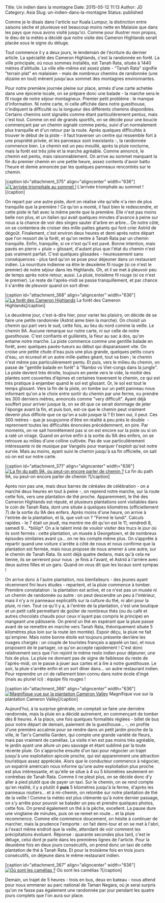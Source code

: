 Title: Un indien dans la montagne
Date: 2015-05-12 11:13
Author: JD
Category: Asia
Slug: un-indien-dans-la-montagne
Status: published

Comme je le disais dans l'article sur Kuala Lumpur, la distinction entre
saisons sèche et pluvieuse est beaucoup moins nette en Malaisie que dans
les pays que nous avons visité jusqu'ici. Comme pour illustrer mon
propos, le dieu de la météo a décidé que notre visite des Cameron
Highlands serait placée sous le signe du déluge.

<!--more-->

Tout commence il y a deux jours, le lendemain de l'écriture du dernier
article. La spécialité des Cameron Highlands, c'est la randonnée en
forêt. La ville principale, où nous sommes installés, est Tanah Rata,
située à 1440 mètres d'altitude. La ville elle-même est assez plate -
"Tanah Rata" signifie "terrain plat" en malaisien - mais de nombreux
chemins de randonnée (une dizaine en tout) mènent jusqu'aux sommet des
montagnes environnantes.

Pour notre première journée pleine sur place, armés d'une carte achetée
dans une épicerie locale, on se prépare donc une balade - la marche sera
le fil rouge de notre séjour montagneux. Premier petit problème : le
manque d'information. Ni notre carte, ni celle affichée dans notre
guesthouse, n'indiquent la difficulté ou la longueur des différents
chemins disponibles. Certains chemins sont signalés comme étant
particulièrement pentus, mais c'est tout. Comme on est de grands
sportifs, on se décide pour une boucle commençant par un chemin signalé
comme pentu, suivi d'un normalement plus tranquille et d'un retour par
la route. Après quelques difficultés à trouver le début de la piste - il
faut traverser un centre qui ressemble fort à une propriété privée, et
les panneaux sont inexistants -, la randonnée commence bien. Le chemin
est un peu mouillé, après la pluie nocturne, mais la forêt est très
jolie et la marche agréable. Comme annoncé, le chemin est pentu, mais
raisonnablement. On arrive au sommet marquant la fin du premier chemin
en une petite heure, assez contents d'avoir battu l'heure et demie
annoncée par les quelques panneaux rencontrés sur le chemin.

[caption id="attachment\_375" align="aligncenter"
width="636"][![L’arrivée triomphale au sommet
!](https://astridetjdenasie.files.wordpress.com/2015/05/sam_5585.jpg?w=636)](https://astridetjdenasie.files.wordpress.com/2015/05/sam_5585.jpg)
L’arrivée triomphale au sommet ![/caption]

On repart par une autre piste, dont on réalise vite qu'elle n'a rien de
plus tranquille que la première ! Ce qu'on a monté, il faut bien le
redescendre, et cette piste le fait avec la même pente que la première.
Elle n'est pas moins belle non plus, et un italien qui avait quelques
minutes d'avance à peine sur nous a la chance de voir des singes sauter
d'arbre en arbre... De notre côté, on se contentera de croiser des
mille-pattes géants qui font crier Astrid de dégoût. Finalement, c'est
environ deux heures et demi après notre départ que l'on ressort de la
forêt, et qu'on rentre à Tanah Rata par un chemin tranquille. Enfin,
tranquille, si ce n'est qu'il est pavé. Bonne intention, mais pavés en
pierre + pluie = glissant, d'autant plus que l'état du chemin n'est pas
vraiment parfait. C'est quelques glissades - heureusement sans
conséquences - plus tard qu'on se pose pour déjeuner dans un restaurant
indien. La nourriture indienne va être le deuxième fil rouge (si ce
n'est le premier) de notre séjour dans les Highlands. Oh, et il se met à
pleuvoir peu de temps après notre retour, aussi. La pluie, troisième fil
rouge (si ce n'est le premier). Le reste de l'après-midi se passe
tranquillement, et par chance il s'arrête de pleuvoir quand on sort
dîner.

[caption id="attachment\_368" align="aligncenter" width="636"][![La
forêt des Cameron
Highlands](https://astridetjdenasie.files.wordpress.com/2015/05/sam_5591.jpg?w=636)](https://astridetjdenasie.files.wordpress.com/2015/05/sam_5591.jpg)
La forêt des Cameron Highlands[/caption]

Le deuxième jour, c'est-à-dire hier, pour varier les plaisirs, on décide
de se faire une petite randonnée (Astrid aime bien la marche). On
choisit un chemin qui part vers le sud, cette fois, au lieu du nord
comme la veille. Le chemin 9A. Aucune remarque sur notre carte, ni sur
celle de notre guesthouse. C'est confiants et guillerets, la fleur au
sac à dos, qu'on entame notre marche. La piste commence comme une
gentille balade en forêt, avec quelques pavés-tueurs au début qui
disparaissent vite. On croise une petite chute d'eau puis une plus
grande, quelques petits cours d'eau, un écureuil et un autre
mille-pattes géant, tout va bien ; le chemin n'est même pas
particulièrement pentu. Et puis, vers le milieu du chemin, on passe de
"gentille balade en forêt" à "Rambo vs Viet-congs dans la jungle". La
piste devient très étroite, toujours en pente vers le vide, la moitié
des plantes sont couvertes d'épines et certaines traversent le chemin,
ce qui est très pratique à enjamber quand le sol est glissant. Or, le
sol est tout le temps glissant. Vers la fin de la piste, on tombe sur un
petit panneau nous informant qu'on a le choix entre sortir du chemin par
une ferme, ou prendre les 300 derniers mètres, annoncés comme "very
difficult". Ayant déjà souffert pour arriver jusque là, on se dit que ce
serait dommage de jeter l'éponge avant la fin, et puis bon, est-ce que
le chemin peut vraiment devenir plus difficile que ce qu'on a subi
jusque là ? Et bien oui, il peut. Ces 300 mètres - que je soupçonne
d'être en réalité à peu près le double  - reprennent toutes les
difficultés énoncées précédemment, en pire. Par moments, on ne sait
honnêtement pas si on est encore sur la piste ou si on a raté un virage.
Quand on arrive enfin à la sortie du 9A des enfers, on se retrouve au
milieu d'une colline cultivée. Pas de vue particulièrement intéressante
ni de musique par Vangelis pour marquer l'exploit qu'est notre survie.
Mais au moins, ayant suivi le chemin jusqu'à sa fin officielle, on sait
où on est sur notre carte.

[caption id="attachment\_371" align="aligncenter" width="636"][![La fin
du path 9A, ou peut-on encore parler de chemin
?](https://astridetjdenasie.files.wordpress.com/2015/05/sam_5622.jpg?w=636)](https://astridetjdenasie.files.wordpress.com/2015/05/sam_5622.jpg)
La fin du path 9A, ou peut-on encore parler de chemin ?[/caption]

Après non pas une, mais deux barres de céréales de célébration - on a
marché deux heures en tout à peine -, on reprend notre marche, sur la
route cette fois, vers une plantation de thé proche. Apparemment, le thé
des Cameron Highlands est réputé, et plusieurs plantations sont
visitables dans le coin de Tanah Rata, dont une située à quelques
kilomètres (officiellement 7) de la sortie du 9A des enfers. Après moins
d'une heure, on arrive à l'entrée de la plantation, et là, que voit-on ?
"Fermé le lundi". Calculs rapides - le 7 était un jeudi, ma montre me
dit qu'on est le 11, vendredi 8, samedi 9... \*biiiiip\*. On a le talent
inné de vouloir visiter des trucs le jour où ils sont fermés : cette
plantation, un musée à Georgetown, et de nombreux épisodes similaires
avant ça... on ne les compte même plus. On s’apprête à repartir quand
une voiture s'arrête à côté de nous et nous confirme que la plantation
est fermée, mais nous propose de nous amener à une autre, sur le chemin
de Tanah Rata. Ils sont déjà quatre dedans, mais qu'à cela ne tienne,
ils se serreront pour nous : je finis à l'avant, et Astrid à l'arrière
avec deux autres filles et un gars. Quand on vous dit que les locaux
sont sympas !

On arrive donc à l'autre plantation, nos bienfaiteurs - des jeunes ayant
récemment fini leurs études - repartent, et la pluie commence à tomber.
Première constatation : la plantation est active, et ce n'est pas un
musée ni un chemin de randonnée ou autre : on peut descendre un peu à
l'intérieur, mais il n'y a ni panneaux explicatifs sur la culture du
thé, ni abri pour la pluie, ni rien. Tout ce qu'il y a, à l'entrée de la
plantation, c'est une boutique et un petit café permettant de goûter de
nombreux thés (ou du café et autres chocolats chauds pour ceux n'ayant
pas compris le principe) en mangeant une pâtisserie. On prend un thé en
espérant que la pluie passe avant de se remettre en marche vers Tanah
Rata, théoriquement située 5 kilomètres plus loin sur la route (en
montée). Espoir déçu, la pluie ne fait qu'empirer. Mais notre bonne
étoile est toujours présente derrière les nuages chargés : un couple de
touristes français a appelé un taxi, et nous proposent de le partager,
ce qu'on accepte rapidement ! C'est donc relativement secs que l'on
rejoint le même resto indien pour déjeuner, une fois de plus. La pluie
ne donnant pas de signe de faiblesse du reste de l'après-midi, on le
passe à jouer aux cartes et à lire à notre guesthouse. Le soir, la pluie
s'arrête enfin et on sort dîner dans... un autre restaurant indien. Pour
reprendre un cri de ralliement bien connu dans notre école d'ingé (mais
au pluriel ici) : équipe fils rouges !

[caption id="attachment\_366" align="aligncenter"
width="636"][![Magnifique vue sur la plantation Cameron
Valley](https://astridetjdenasie.files.wordpress.com/2015/05/sam_5645.jpg?w=636)](https://astridetjdenasie.files.wordpress.com/2015/05/sam_5645.jpg)
Magnifique vue sur la plantation Cameron Valley[/caption]

Aujourd'hui, à la surprise générale, on comptait se faire une dernière
randonnée, mais la pluie en a décidé autrement, en commençant de tomber
dès 8 heures. À la place, une fois quelques formalités réglées - billet
de bus pour notre départ de demain, paiement de la guesthouse... -, on
profite d'une première accalmie pour se rendre dans un petit jardin
proche de la ville, le Tan's Camellia Garden, qui compte une grande
variété de fleurs, mais pas vraiment de camélias. La visite n'en est pas
moins très agréable, le jardin ayant une allure un peu sauvage et étant
sublimé par la toute récente pluie. On s'approche ensuite d'un taxi pour
négocier un trajet jusqu'à une exploitation apicole proche, qui est
apparemment une attraction touristique assez appréciée. Alors que le
conducteur commence à négocier, un expatrié américain nous informe
qu'une autre exploitation plus proche est plus intéressante, et qu'elle
se situe à 4 ou 5 kilomètres seulement en contrebas de Tanah Rata. Comme
il ne pleut plus, on se décide donc d'y aller à pied plutôt que de payer
un taxi. Sur le chemin, on se rend compte qu'en réalité, il y a plutôt 4
**puis** 5 kilomètres jusqu'à la ferme, d'après les panneaux routiers...
et à mi-chemin, on retombe sur notre plantation de thé de la veille !
Comme la météo est plus clémente qu'à notre dernier passage, on s'y
arrête pour pouvoir se balader un peu et prendre quelques photos, cette
fois. On prend également un thé à la pêche, excellent. La pause dure une
vingtaine de minutes, puis on se remet en route... et la pluie
recommence. Comme elle commence doucement, on hésite à continuer de
marcher, mais la prudence l'emporte : on fait demi-tour et on se met à
l'abri, à l'exact même endroit que la veille, attendant de voir comment
les précipitations évoluent. Réponse : quarante secondes plus tard,
c'est le déluge, celui dont je parle dans les premières lignes de
l'article. Pour la deuxième fois en deux jours consécutifs, on prend
donc un taxi de cette plantation de thé à Tanah Rata. Et pour la
troisième fois en trois jours consécutifs, on déjeune dans le même
restaurant indien.

[caption id="attachment\_367" align="aligncenter" width="636"][![Où sont
les camélias
?](https://astridetjdenasie.files.wordpress.com/2015/05/pizap-com14314229045931.jpg?w=636)](https://astridetjdenasie.files.wordpress.com/2015/05/pizap-com14314229045931.jpg)
Où sont les camélias ?[/caption]

Demain, un trajet de 5 heures - trois en bus, deux en bateau - nous
attend pour nous emmener au parc national de Taman Negara, où je serai
surpris qu'on ne fasse pas également une randonnée par jour pendant les
quatre jours complets que l'on aura sur place.

 

 

